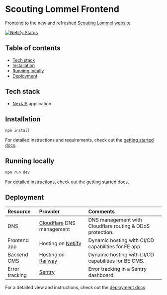 # Scouting Lommel Frontend

Frontend to the new and refreshed [Scouting Lommel website](https://www.scoutinglommel.be).

[![Netlify Status](https://api.netlify.com/api/v1/badges/828df058-eb6b-49e5-8c74-37453d85336c/deploy-status)](https://app.netlify.com/sites/scouting-lommel/deploys)

## Table of contents

- [Tech stack](#tech-stack)
- [Installation](#installation)
- [Running locally](#running-locally)
- [Deployment](#deployment)

## Tech stack

- [NextJS](https://nextjs.org/) application

## Installation

```bash
npm install
```

For detailed instructions and requirements, check out the [getting started docs](/documentation/getting-started.md).

## Running locally

```bash
npm run dev
```

For detailed instructions, check out the [getting started docs](/documentation/getting-started.md#running-locally).

## Deployment

| Resource       | Provider                                                 | Comments                                                  |
| :------------- | :------------------------------------------------------- | :-------------------------------------------------------- |
| DNS            | [Cloudflare](https://www.cloudflare.com/) DNS management | DNS management with Cloudflare routing & DDoS protection. |
| Frontend app   | Hosting on [Netlify](https://www.netlify.app)            | Dynamic hosting with CI/CD capabilities for FE app.       |
| Backend CMS    | Hosting on [Railway](https://www.railway.app)            | Dynamic hosting with CI/CD capabilities for BE CMS.       |
| Error tracking | [Sentry](https://www.sentry.com)                         | Error tracking in a Sentry dashboard.                     |

For a detailed view and instructions, check out the [deployment docs](/documentation/deployment.md).
